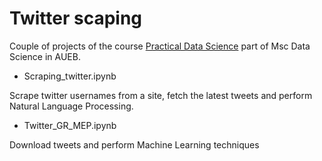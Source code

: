 # Twitter scaping

Couple of projects of the course [Practical Data Science](https://www.dept.aueb.gr/sites/default/files/cs/MScDS_Practical%20Data%20Science-v2-3.pdf) part of Msc Data Science in AUEB.
- Scraping_twitter.ipynb

Scrape twitter usernames from a site, fetch the latest tweets and perform Natural Language Processing.
- Twitter_GR_MEP.ipynb

Download tweets and perform Machine Learning techniques
